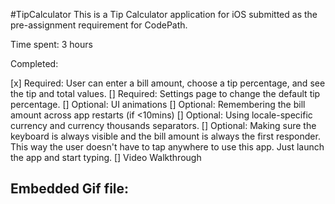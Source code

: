 #TipCalculator
This is a Tip Calculator application for iOS submitted as the pre-assignment requirement for CodePath.

Time spent: 3 hours

Completed:

[x] Required: User can enter a bill amount, choose a tip percentage, and see the tip and total values.
[] Required: Settings page to change the default tip percentage.
[] Optional: UI animations
[] Optional: Remembering the bill amount across app restarts (if <10mins)
[] Optional: Using locale-specific currency and currency thousands separators.
[] Optional: Making sure the keyboard is always visible and the bill amount is always the first responder. This way the user doesn't have to tap anywhere to use this app. Just launch the app and start typing.
[] Video Walkthrough

## Embedded Gif file:
